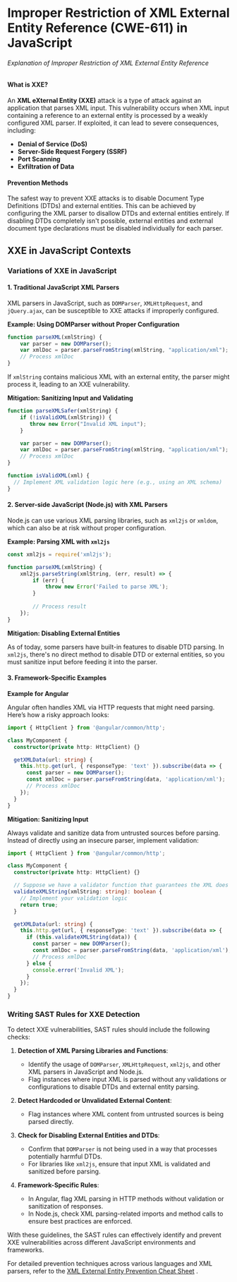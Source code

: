 # Improper Restriction of XML External Entity Reference (CWE-611) in JavaScript

###### Explanation of Improper Restriction of XML External Entity Reference

#### What is XXE?
An **XML eXternal Entity (XXE)** attack is a type of attack against an application that parses XML input. This vulnerability occurs when XML input containing a reference to an external entity is processed by a weakly configured XML parser. If exploited, it can lead to severe consequences, including:

- **Denial of Service (DoS)**
- **Server-Side Request Forgery (SSRF)**
- **Port Scanning**
- **Exfiltration of Data**   

#### Prevention Methods
The safest way to prevent XXE attacks is to disable Document Type Definitions (DTDs) and external entities. This can be achieved by configuring the XML parser to disallow DTDs and external entities entirely. If disabling DTDs completely isn't possible, external entities and external document type declarations must be disabled individually for each parser.

## XXE in JavaScript Contexts

### Variations of XXE in JavaScript

#### 1. Traditional JavaScript XML Parsers
XML parsers in JavaScript, such as `DOMParser`, `XMLHttpRequest`, and `jQuery.ajax`, can be susceptible to XXE attacks if improperly configured.

**Example: Using DOMParser without Proper Configuration**

```javascript
function parseXML(xmlString) {
    var parser = new DOMParser();
    var xmlDoc = parser.parseFromString(xmlString, "application/xml");
    // Process xmlDoc
}
```

If `xmlString` contains malicious XML with an external entity, the parser might process it, leading to an XXE vulnerability.

**Mitigation: Sanitizing Input and Validating**

```javascript
function parseXMLSafer(xmlString) {
    if (!isValidXML(xmlString)) {
       throw new Error("Invalid XML input");
    }

    var parser = new DOMParser();
    var xmlDoc = parser.parseFromString(xmlString, "application/xml");
    // Process xmlDoc
}

function isValidXML(xml) {
  // Implement XML validation logic here (e.g., using an XML schema)
}
```

#### 2. Server-side JavaScript (Node.js) with XML Parsers
Node.js can use various XML parsing libraries, such as `xml2js` or `xmldom`, which can also be at risk without proper configuration.

**Example: Parsing XML with `xml2js`**

```javascript
const xml2js = require('xml2js');

function parseXML(xmlString) {
    xml2js.parseString(xmlString, (err, result) => {
        if (err) {
            throw new Error('Failed to parse XML');
        }
        
        // Process result
    });
}
```

**Mitigation: Disabling External Entities**

As of today, some parsers have built-in features to disable DTD parsing. In `xml2js`, there's no direct method to disable DTD or external entities, so you must sanitize input before feeding it into the parser.

#### 3. Framework-Specific Examples

**Example for Angular**

Angular often handles XML via HTTP requests that might need parsing. Here’s how a risky approach looks:

```typescript
import { HttpClient } from '@angular/common/http';

class MyComponent {
  constructor(private http: HttpClient) {}

  getXMLData(url: string) {
    this.http.get(url, { responseType: 'text' }).subscribe(data => {
      const parser = new DOMParser();
      const xmlDoc = parser.parseFromString(data, 'application/xml');
      // Process xmlDoc
    });
  }
}
```

**Mitigation: Sanitizing Input**

Always validate and sanitize data from untrusted sources before parsing. Instead of directly using an insecure parser, implement validation:

```typescript
import { HttpClient } from '@angular/common/http';

class MyComponent {
  constructor(private http: HttpClient) {}

  // Suppose we have a validator function that guarantees the XML does not contain unwanted DTDs or entities
  validateXMLString(xmlString: string): boolean {
    // Implement your validation logic
    return true;
  }

  getXMLData(url: string) {
    this.http.get(url, { responseType: 'text' }).subscribe(data => {
      if (this.validateXMLString(data)) {
        const parser = new DOMParser();
        const xmlDoc = parser.parseFromString(data, 'application/xml');
        // Process xmlDoc
      } else {
        console.error('Invalid XML');
      }
    });
  }
}
```

### Writing SAST Rules for XXE Detection

To detect XXE vulnerabilities, SAST rules should include the following checks:

1. **Detection of XML Parsing Libraries and Functions**:
   - Identify the usage of `DOMParser`, `XMLHttpRequest`, `xml2js`, and other XML parsers in JavaScript and Node.js.
   - Flag instances where input XML is parsed without any validations or configurations to disable DTDs and external entity parsing.

2. **Detect Hardcoded or Unvalidated External Content**:
   - Flag instances where XML content from untrusted sources is being parsed directly.

3. **Check for Disabling External Entities and DTDs**:
   - Confirm that `DOMParser` is not being used in a way that processes potentially harmful DTDs.
   - For libraries like `xml2js`, ensure that input XML is validated and sanitized before parsing.

4. **Framework-Specific Rules**:
   - In Angular, flag XML parsing in HTTP methods without validation or sanitization of responses.
   - In Node.js, check XML parsing-related imports and method calls to ensure best practices are enforced.

With these guidelines, the SAST rules can effectively identify and prevent XXE vulnerabilities across different JavaScript environments and frameworks.

For detailed prevention techniques across various languages and XML parsers, refer to the [XML External Entity Prevention Cheat Sheet](https://cheatsheetseries.owasp.org/cheatsheets/XML_External_Entity_Prevention_Cheat_Sheet.html) .
